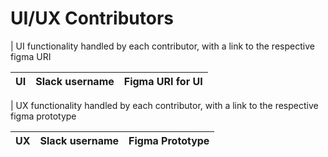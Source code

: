 [UI functionality/Task done]: # (@slack_username | https://link.to-figma-url-file.com)
# UI/UX Contributors

| UI functionality handled by each contributor, with a link to the respective figma URI

[//]: # (UI Contributors table starts)

| UI | Slack username | Figma URI for UI |
| --------- | -------------- | ---------------- |

[//]: # (UI Contributors table ends)

| UX functionality handled by each contributor, with a link to the respective figma prototype

[//]: # (UX Contributors table starts)

| UX | Slack username | Figma Prototype |
| -- | -------------- | --------------- |

[//]: # (UX Contributors table ends)
